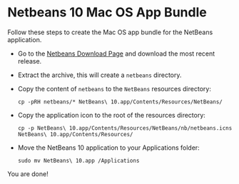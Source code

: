 # Netbeans 10 Mac OS App Bundle

Follow these steps to create the Mac OS app bundle for the NetBeans application.

* Go to the [Netbeans Download Page](http://netbeans.apache.org/download/index.html)
  and download the most recent release.

* Extract the archive, this will create a `netbeans` directory.

* Copy the content of `netbeans` to the `NetBeans` resources directory:

  ```
  cp -pRH netbeans/* NetBeans\ 10.app/Contents/Resources/NetBeans/
  ```

* Copy the application icon to the root of the resources directory:

  ```
  cp -p NetBeans\ 10.app/Contents/Resources/NetBeans/nb/netbeans.icns NetBeans\ 10.app/Contents/Resources/
  ```

* Move the NetBeans 10 application to your Applications folder:

  ```
  sudo mv NetBeans\ 10.app /Applications
  ```

You are done!
